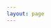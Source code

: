 ```yaml
---
layout: page
---
```


<!-- Global site tag (gtag.js) - Google Analytics -->
<script async src="https://www.googletagmanager.com/gtag/js?id=UA-110995376-2"></script>
<script>
  window.dataLayer = window.dataLayer || [];
  function gtag(){dataLayer.push(arguments);}
  gtag('js', new Date());

  gtag('config', 'UA-110995376-2');
</script>
